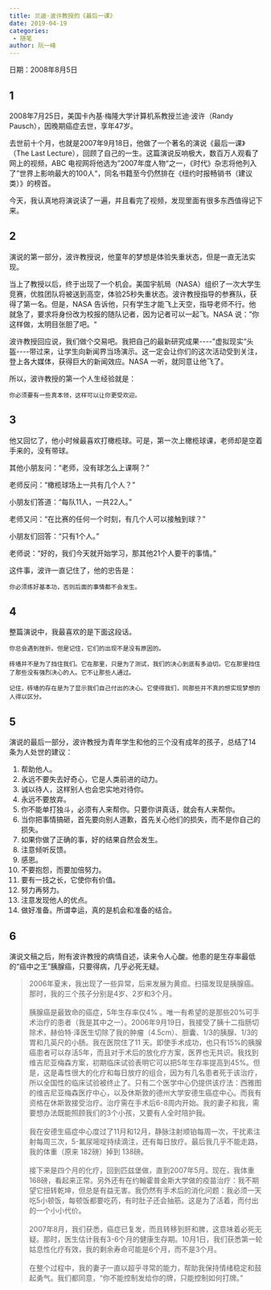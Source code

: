 ```yaml
---
title: 兰迪·波许教授的《最后一课》
date: 2019-04-19
categories:
 - 随笔
author: 阮一峰
---
```


日期：2008年8月5日

## 1

2008年7月25日，美国卡內基·梅隆大学计算机系教授兰迪·波许（Randy Pausch），因晚期癌症去世，享年47岁。

去世前十个月，也就是2007年9月18日，他做了一个著名的演说《最后一课》（The Last Lecture），回顾了自己的一生。这篇演说反响极大，数百万人观看了网上的视频，ABC 电视网将他选为”2007年度人物“之一，《时代》杂志将他列入了”世界上影响最大的100人“，同名书籍至今仍然排在《纽约时报畅销书（建议类）》的榜首。

今天，我认真地将演说读了一遍，并且看完了视频，发现里面有很多东西值得记下来。

## 2

演说的第一部分，波许教授说，他童年的梦想是体验失重状态，但是一直无法实现。

当上了教授以后，终于出现了一个机会。美国宇航局（NASA）组织了一次大学生竞赛，优胜团队将被送到高空，体验25秒失重状态。波许教授指导的参赛队，获得了第一名。但是，NASA 告诉他，只有学生才能飞上天空，指导老师不行。他就急了，要求将身份改为校报的随队记者，因为记者可以一起飞。NASA 说：”你这样做，太明目张胆了吧。“

波许教授回应说，我们做个交易吧。我把自己的最新研究成果----”虚拟现实“头盔----带过来，让学生向新闻界当场演示。这一定会让你们的这次活动受到关注，登上各大媒体，获得巨大的新闻效应。NASA 一听，就同意让他飞了。

所以，波许教授的第一个人生经验就是：

```
你必须要有一些真本领，这样可以让你更受欢迎。
```

## 3

他又回忆了，他小时候最喜欢打橄榄球。可是，第一次上橄榄球课，老师却是空着手来的，没有带球。

其他小朋友问：“老师，没有球怎么上课啊？”

老师反问：“橄榄球场上一共有几个人？”

小朋友们答道：“每队11人，一共22人。”

老师又问：“在比赛的任何一个时刻，有几个人可以接触到球？”

小朋友们回答：“只有1个人。”

老师说：“好的，我们今天就开始学习，那其他21个人要干的事情。”

这件事，波许一直记住了，他的忠告是：

```
你必须练好基本功，否则后面的事情都不会发生。
```

## 4

整篇演说中，我最喜欢的是下面这段话。

```
你总会遇到挫折。但是记住，它们的出现不是没有原因的。

砖墙并不是为了挡住我们。它在那里，只是为了测试，我们的决心到底有多迫切。它在那里挡住了那些没有强烈决心的人。它不让那些人通过。

记住，砖墙的存在是为了显示我们自己付出的决心。它使得我们，同那些并不真的想实现梦想的人得以区分。
```

## 5

演说的最后一部分，波许教授为青年学生和他的三个没有成年的孩子，总结了14条为人处世的建议：

1. 帮助他人。
2. 永远不要失去好奇心，它是人类前进的动力。
3. 诚以待人，这样别人也会忠实地对待你。
4. 永远不要放弃。
5. 你不能单打独斗，必须有人来帮你。只要你讲真话，就会有人来帮你。
6. 当你把事情搞砸，首先要向别人道歉，首先关心他们的损失，而不是你自己的损失。
7. 如果你做了正确的事，好的结果自然会发生。
8. 注意倾听反馈。
9. 感恩。
10. 不要抱怨，而要加倍努力。
11. 要有一技之长，它使你有价值。
12. 努力再努力。
13. 注意发现他人的优点。
14. 做好准备。所谓幸运，真的是机会和准备的结合。

## 6

演说文稿之后，附有波许教授的病情自述，读来令人心酸。他患的是生存率最低的“癌中之王”胰腺癌，只要得病，几乎必死无疑。

> 2006年夏末，我出现了一些异常，后来发展为黄疸。扫描发现是胰腺癌。那时，我的三个孩子分别是4岁、2岁和3个月。<br><br>
> 胰腺癌是最致命的癌症，5年生存率仅4% 。唯一有希望的是那些20%可手术治疗的患者（我是其中之一）。2006年9月19日，我接受了胰十二指肠切除术，赫伯特·泽医生切除了我的肿瘤（4.5cm）、胆囊、1/3的胰腺、1/3的胃和几英尺的小肠。我在医院住了11 天。即使手术成功，也只有15%的胰腺癌患者可以存活5年，而且对于术后的放化疗方案，医界也无共识。我找到维吉尼亚梅森方案，初期临床试验表明它可以把5年生存率提高到45%。但是，这是毒性很大的化疗和每日放疗的组合，因为有几名患者死于该治疗，所以全国性的临床试验被终止了。只有二个医学中心仍提供该疗法：西雅图的维吉尼亚梅森医疗中心，以及休斯敦的德州大学安德生癌症中心。而我有资格在休斯敦接受治疗。治疗需在手术后6-8周内开始。我的妻子和我，需要想办法既能照顾我们的3个小孩，又要有人全时陪护我。<br><br>
> 我在安德生癌症中心度过了11月和12月，静脉注射顺铂每周一次，干扰素注射每周三次，5-氟尿嘧啶持续滴注，还有每日放疗。最后我几乎不能走路，我的体重（原来 182磅）掉到 138磅。<br><br>
> 接下来是四个月的化疗，回到匹兹堡做，直到2007年5月。现在，我体重168磅，看起来正常。另外还有在约翰霍普金斯大学做的疫苗治疗：我不期望它扭转乾坤，但总是有益无害。我仍然有手术后的消化问题：我必须一天吃5小顿饭，每顿饭都要吃药，有时肚子还会抽筋。这是为了活着，而付出的一个小小代价。<br><br>
> 2007年8月，我们获悉，癌症已复发，而且转移到肝和脾，这意味着必死无疑。那时，医生估计我有3-6个月的健康生存期。10月1日，我们获悉第一轮姑息性化疗有效，我的剩余寿命可能是6个月，而不是3个月。<br><br>
> 在整个过程中，我的妻子一直以超乎寻常的能力，帮助我保持情绪稳定和鼓起勇气。我们都同意，“你不能控制发给你的牌，只能控制如何打牌。”